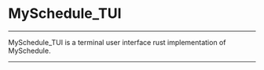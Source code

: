 # MySchedule_TUI

---

MySchedule_TUI is a terminal user interface rust implementation of MySchedule.

---